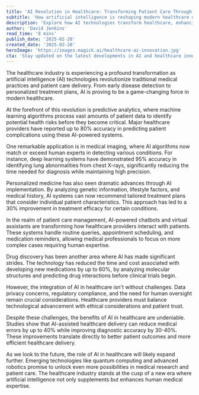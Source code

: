```yaml
---
title: 'AI Revolution in Healthcare: Transforming Patient Care Through Innovation'
subtitle: 'How artificial intelligence is reshaping modern healthcare delivery and patient outcomes'
description: 'Explore how AI technologies transform healthcare, enhancing diagnostics, personalized medicine, and patient care. Discover AI's impact on predictive analytics, medical imaging, and drug discovery, leading to improved patient outcomes.'
author: 'David Jenkins'
read_time: '8 mins'
publish_date: '2025-02-28'
created_date: '2025-02-28'
heroImage: 'https://images.magick.ai/healthcare-ai-innovation.jpg'
cta: 'Stay updated on the latest developments in AI and healthcare innovation! Follow us on LinkedIn for regular insights into how technology is shaping the future of medicine.'
---
```


The healthcare industry is experiencing a profound transformation as artificial intelligence (AI) technologies revolutionize traditional medical practices and patient care delivery. From early disease detection to personalized treatment plans, AI is proving to be a game-changing force in modern healthcare.

At the forefront of this revolution is predictive analytics, where machine learning algorithms process vast amounts of patient data to identify potential health risks before they become critical. Major healthcare providers have reported up to 80% accuracy in predicting patient complications using these AI-powered systems.

One remarkable application is in medical imaging, where AI algorithms now match or exceed human experts in detecting various conditions. For instance, deep learning systems have demonstrated 95% accuracy in identifying lung abnormalities from chest X-rays, significantly reducing the time needed for diagnosis while maintaining high precision.

Personalized medicine has also seen dramatic advances through AI implementation. By analyzing genetic information, lifestyle factors, and medical history, AI systems can now recommend tailored treatment plans that consider individual patient characteristics. This approach has led to a 30% improvement in treatment efficacy for certain conditions.

In the realm of patient care management, AI-powered chatbots and virtual assistants are transforming how healthcare providers interact with patients. These systems handle routine queries, appointment scheduling, and medication reminders, allowing medical professionals to focus on more complex cases requiring human expertise.

Drug discovery has been another area where AI has made significant strides. The technology has reduced the time and cost associated with developing new medications by up to 60%, by analyzing molecular structures and predicting drug interactions before clinical trials begin.

However, the integration of AI in healthcare isn't without challenges. Data privacy concerns, regulatory compliance, and the need for human oversight remain crucial considerations. Healthcare providers must balance technological advancement with ethical considerations and patient trust.

Despite these challenges, the benefits of AI in healthcare are undeniable. Studies show that AI-assisted healthcare delivery can reduce medical errors by up to 40% while improving diagnostic accuracy by 30-40%. These improvements translate directly to better patient outcomes and more efficient healthcare delivery.

As we look to the future, the role of AI in healthcare will likely expand further. Emerging technologies like quantum computing and advanced robotics promise to unlock even more possibilities in medical research and patient care. The healthcare industry stands at the cusp of a new era where artificial intelligence not only supplements but enhances human medical expertise.
